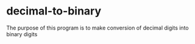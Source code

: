 # decimal-to-binary
The purpose of this program is to make conversion of decimal digits into binary digits 

